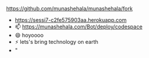 https://github.com/munashehala/munashehala/fork
- https://sessi7-c2fe575903aa.herokuapp.com
- 📫 https://munashehala.com/Bot/deploy/codespace
- 😄 hoyoooo
- ⚡ lets's bring technology on earth
- "

<!---
munashehala/munashehala is a ✨ special ✨ repository because its `README.md` (this file) appears on your GitHub profile.
You can click the Preview link to take a look at your changes.
--->
